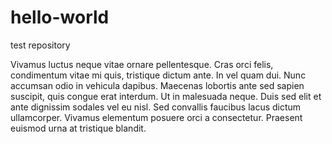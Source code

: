 # hello-world
test repository

Vivamus luctus neque vitae ornare pellentesque. Cras orci felis, condimentum vitae mi quis, tristique dictum ante. In vel quam dui. Nunc accumsan odio in vehicula dapibus. Maecenas lobortis ante sed sapien suscipit, quis congue erat interdum. Ut in malesuada neque. Duis sed elit et ante dignissim sodales vel eu nisl. Sed convallis faucibus lacus dictum ullamcorper. Vivamus elementum posuere orci a consectetur. Praesent euismod urna at tristique blandit.
